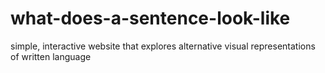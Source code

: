 # what-does-a-sentence-look-like

simple, interactive website that explores alternative visual representations of written language
